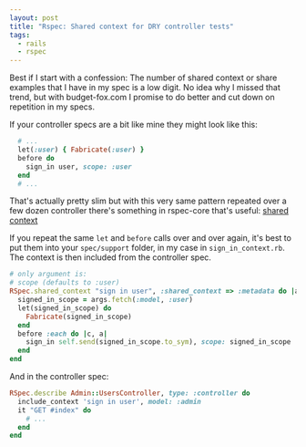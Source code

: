 ```yaml
---
layout: post
title: "Rspec: Shared context for DRY controller tests"
tags:
  - rails
  - rspec
---
```


Best if I start with a confession: The number of shared context or share examples that I have in my spec is a low digit.
No idea why I missed that trend, but with budget-fox.com I promise to do better and cut down on repetition in my specs.

If your controller specs are a bit like mine they might look like this:

```ruby
  # ...
  let(:user) { Fabricate(:user) }
  before do
    sign_in user, scope: :user
  end
  # ...
```

That's actually pretty slim but with this very same pattern repeated over a few dozen controller there's something in rspec-core that's useful: [shared
context](https://relishapp.com/rspec/rspec-core/docs/example-groups/shared-context)

If you repeat the same `let` and `before` calls over and over again, it's best to put them into your `spec/support` folder, in my case in `sign_in_context.rb`. The context is then included from the controller spec.

```ruby
# only argument is:
# scope (defaults to :user)
RSpec.shared_context "sign in user", :shared_context => :metadata do |args|
  signed_in_scope = args.fetch(:model, :user)
  let(signed_in_scope) do
    Fabricate(signed_in_scope)
  end
  before :each do |c, a|
    sign_in self.send(signed_in_scope.to_sym), scope: signed_in_scope
  end
end
```

And in the controller spec:

```ruby
RSpec.describe Admin::UsersController, type: :controller do
  include_context 'sign in user', model: :admin
  it "GET #index" do
    # ...
  end
end
```
